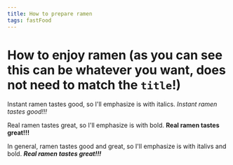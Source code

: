 ```yaml
---
title: How to prepare ramen
tags: fastFood
---
```


# How to enjoy ramen (as you can see this can be whatever you want, does not need to match the `title`!)

Instant ramen tastes good, so I'll emphasize is with italics. *Instant ramen tastes good!!!*

Real ramen tastes great, so I'll emphasize is with bold. **Real ramen tastes great!!!**

In general, ramen tastes good and great, so I'll emphasize is with italivs and bold. **_Real ramen tastes great!!!_**
